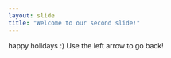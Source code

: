```yaml
---
layout: slide
title: "Welcome to our second slide!"
---
```

happy holidays :)
Use the left arrow to go back!
